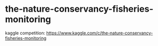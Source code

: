 # the-nature-conservancy-fisheries-monitoring
kaggle competition: https://www.kaggle.com/c/the-nature-conservancy-fisheries-monitoring
